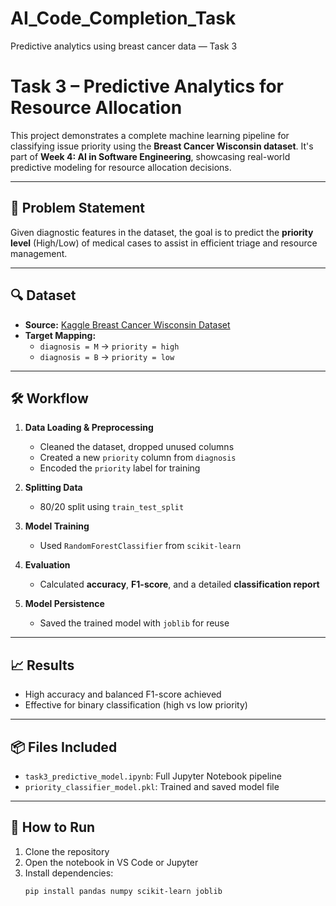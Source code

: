 # AI_Code_Completion_Task
Predictive analytics using breast cancer data — Task 3

# Task 3 – Predictive Analytics for Resource Allocation

This project demonstrates a complete machine learning pipeline for classifying issue priority using the **Breast Cancer Wisconsin dataset**. It's part of **Week 4: AI in Software Engineering**, showcasing real-world predictive modeling for resource allocation decisions.

---

## 🧠 Problem Statement

Given diagnostic features in the dataset, the goal is to predict the **priority level** (High/Low) of medical cases to assist in efficient triage and resource management.

---

## 🔍 Dataset

- **Source:** [Kaggle Breast Cancer Wisconsin Dataset](https://www.kaggle.com/datasets/uciml/breast-cancer-wisconsin-data)
- **Target Mapping:**
  - `diagnosis = M` → `priority = high`
  - `diagnosis = B` → `priority = low`

---

## 🛠️ Workflow

1. **Data Loading & Preprocessing**
   - Cleaned the dataset, dropped unused columns
   - Created a new `priority` column from `diagnosis`
   - Encoded the `priority` label for training

2. **Splitting Data**
   - 80/20 split using `train_test_split`

3. **Model Training**
   - Used `RandomForestClassifier` from `scikit-learn`

4. **Evaluation**
   - Calculated **accuracy**, **F1-score**, and a detailed **classification report**

5. **Model Persistence**
   - Saved the trained model with `joblib` for reuse

---

## 📈 Results

- High accuracy and balanced F1-score achieved
- Effective for binary classification (high vs low priority)

---

## 📦 Files Included

- `task3_predictive_model.ipynb`: Full Jupyter Notebook pipeline
- `priority_classifier_model.pkl`: Trained and saved model file

---

## 🚀 How to Run

1. Clone the repository
2. Open the notebook in VS Code or Jupyter
3. Install dependencies:
   ```bash
   pip install pandas numpy scikit-learn joblib


